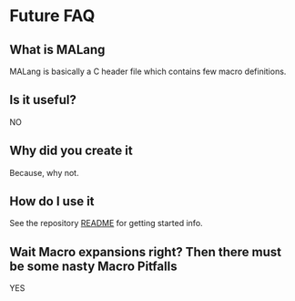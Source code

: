 # Future FAQ

## What is MALang
MALang is basically a C header file which contains few macro definitions.

## Is it useful?
NO

## Why did you create it
Because, why not.

## How do I use it
See the repository [README](https://github.com/swapfile3/malang/README.md)
for getting started info.

## Wait Macro expansions right? Then there must be some nasty Macro Pitfalls
YES
